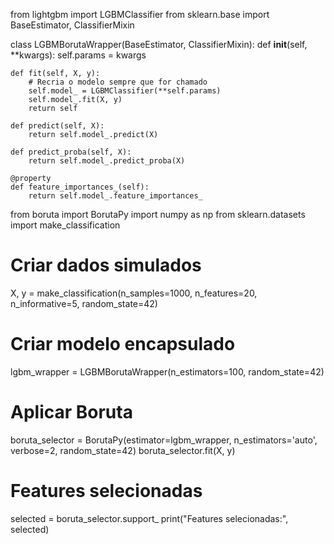 from lightgbm import LGBMClassifier
from sklearn.base import BaseEstimator, ClassifierMixin

class LGBMBorutaWrapper(BaseEstimator, ClassifierMixin):
    def __init__(self, **kwargs):
        self.params = kwargs

    def fit(self, X, y):
        # Recria o modelo sempre que for chamado
        self.model_ = LGBMClassifier(**self.params)
        self.model_.fit(X, y)
        return self

    def predict(self, X):
        return self.model_.predict(X)

    def predict_proba(self, X):
        return self.model_.predict_proba(X)

    @property
    def feature_importances_(self):
        return self.model_.feature_importances_


from boruta import BorutaPy
import numpy as np
from sklearn.datasets import make_classification

# Criar dados simulados
X, y = make_classification(n_samples=1000, n_features=20, n_informative=5, random_state=42)

# Criar modelo encapsulado
lgbm_wrapper = LGBMBorutaWrapper(n_estimators=100, random_state=42)

# Aplicar Boruta
boruta_selector = BorutaPy(estimator=lgbm_wrapper, n_estimators='auto', verbose=2, random_state=42)
boruta_selector.fit(X, y)

# Features selecionadas
selected = boruta_selector.support_
print("Features selecionadas:", selected)
